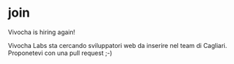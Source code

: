 # join
Vivocha is hiring again!

Vivocha Labs sta cercando sviluppatori web da inserire nel team di Cagliari. Proponetevi con una pull request ;-)
